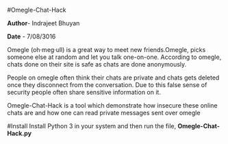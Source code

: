 #Omegle-Chat-Hack

**Author**- Indrajeet Bhuyan

**Date**   - 7/08/3016

Omegle (oh·meg·ull) is a great way to meet new friends.Omegle, picks someone else at random and let you talk one-on-one. According to omegle, chats done on their site is safe as chats are done anonymously.

People on omegle often think their chats are private and chats gets deleted once they disconnect from the conversation. Due to this false sense of security people often share sensitive information on it.

Omegle-Chat-Hack is a tool which demonstrate how insecure these online chats are and how one can read private messages sent over omegle

#Install
Install Python 3 in your system and then run the file, **Omegle-Chat-Hack.py**

